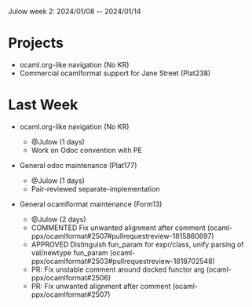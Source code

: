 Julow week 2: 2024/01/08 -- 2024/01/14

# Projects

- ocaml.org-like navigation (No KR)
- Commercial ocamlformat support for Jane Street (Plat238)

# Last Week

- ocaml.org-like navigation (No KR)
  - @Julow (1 days)
  - Work on Odoc convention with PE

- General odoc maintenance (Plat177)
  - @Julow (1 days)
  - Pair-reviewed separate-implementation

- General ocamlformat maintenance (Form13)
  - @Julow (2 days)
  - COMMENTED Fix unwanted alignment after comment (ocaml-ppx/ocamlformat#2507#pullrequestreview-1815860697)
  - APPROVED Distinguish fun_param for expr/class, unify parsing of val/newtype fun_param (ocaml-ppx/ocamlformat#2503#pullrequestreview-1818702548)
  - PR: Fix unstable comment around docked functor arg (ocaml-ppx/ocamlformat#2506)
  - PR: Fix unwanted alignment after comment (ocaml-ppx/ocamlformat#2507)
